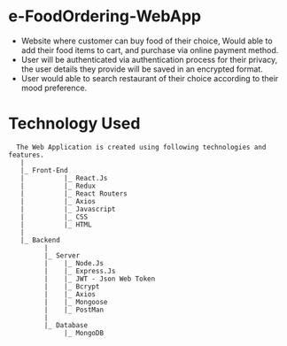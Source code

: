 # e-FoodOrdering-WebApp
- Website where customer can buy food of their choice, Would able to add their food items to cart, and purchase via online payment method.
- User will be authenticated via authentication process for their privacy, the user details they provide will be saved in an encrypted format.
- User would able to search restaurant of their choice according to their mood preference.

# Technology Used
      The Web Application is created using following technologies and features.
       |
       |_ Front-End 
       |          |_ React.Js
       |          |_ Redux 
       |          |_ React Routers
       |          |_ Axios  
       |          |_ Javascript
       |          |_ CSS 
       |          |_ HTML
       |
       |_ Backend 
             |     
             |_ Server
             |    |_ Node.Js
             |    |_ Express.Js
             |    |_ JWT - Json Web Token
             |    |_ Bcrypt
             |    |_ Axios
             |    |_ Mongoose 
             |    |_ PostMan
             |    
             |_ Database 
                  |_ MongoDB

